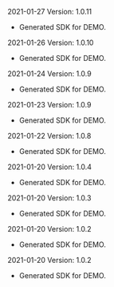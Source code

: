 2021-01-27 Version: 1.0.11
- Generated SDK for DEMO.

2021-01-26 Version: 1.0.10
- Generated SDK for DEMO.

2021-01-24 Version: 1.0.9
- Generated SDK for DEMO.

2021-01-23 Version: 1.0.9
- Generated SDK for DEMO.

2021-01-22 Version: 1.0.8
- Generated SDK for DEMO.

2021-01-20 Version: 1.0.4
- Generated SDK for DEMO.

2021-01-20 Version: 1.0.3
- Generated SDK for DEMO.

2021-01-20 Version: 1.0.2
- Generated SDK for DEMO.

2021-01-20 Version: 1.0.2
- Generated SDK for DEMO.

